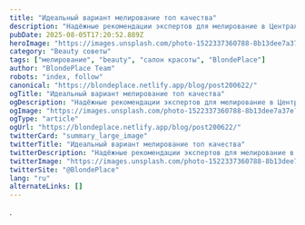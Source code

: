 ```yaml
---
title: "Идеальный вариант мелирование топ качества"
description: "Надёжные рекомендации экспертов для мелирование в Центральном районе. Подробный анализ всех нюансов и особенностей. Сделайте правильный выбор с помощью наших экс..."
pubDate: 2025-08-05T17:20:52.889Z
heroImage: "https://images.unsplash.com/photo-1522337360788-8b13dee7a37e?q=80&w=800&auto=format&fit=crop"
category: "Beauty советы"
tags: ["мелирование", "beauty", "салон красоты", "BlondePlace"]
author: "BlondePlace Team"
robots: "index, follow"
canonical: "https://blondeplace.netlify.app/blog/post200622/"
ogTitle: "Идеальный вариант мелирование топ качества"
ogDescription: "Надёжные рекомендации экспертов для мелирование в Центральном районе. Подробный анализ всех нюансов и особенностей. Сделайте правильный выбор с помощью наших экс..."
ogImage: "https://images.unsplash.com/photo-1522337360788-8b13dee7a37e?q=80&w=800&auto=format&fit=crop"
ogType: "article"
ogUrl: "https://blondeplace.netlify.app/blog/post200622/"
twitterCard: "summary_large_image"
twitterTitle: "Идеальный вариант мелирование топ качества"
twitterDescription: "Надёжные рекомендации экспертов для мелирование в Центральном районе. Подробный анализ всех нюансов и особенностей. Сделайте правильный выбор с помощью наших экс..."
twitterImage: "https://images.unsplash.com/photo-1522337360788-8b13dee7a37e?q=80&w=800&auto=format&fit=crop"
twitterSite: "@BlondePlace"
lang: "ru"
alternateLinks: []
---
```


<script type="application/ld+json">
{
  "@context": "https://schema.org",
  "@type": "HowTo",
  "name": "Идеальный вариант мелирование топ качества",
  "description": "Надёжные рекомендации экспертов для мелирование в Центральном районе. Подробный анализ всех нюансов и особенностей. Сделайте правильный выбор с помощью наших экс...",
  "image": {
    "@type": "ImageObject",
    "url": "https://images.unsplash.com/photo-1522337360788-8b13dee7a37e?q=80&w=800&auto=format&fit=crop"
  },
  "aggregateRating": {
    "@type": "AggregateRating",
    "ratingValue": "4.8",
    "reviewCount": 432,
    "bestRating": "5",
    "worstRating": "1"
  },
  "publisher": {
    "@type": "Organization",
    "name": "BlondePlace Beauty Blog",
    "logo": {
      "@type": "ImageObject",
      "url": "https://blondeplace.netlify.app/favicon.svg"
    }
  },
  "datePublished": "2025-08-05T17:20:52.889Z",
  "dateModified": "2025-08-05T17:20:52.889Z",
  "author": {
    "@type": "Person",
    "name": "Эксперт BlondePlace"
  },
  "mainEntityOfPage": {
    "@type": "WebPage",
    "@id": "https://blondeplace.netlify.app/blog/post200622/"
  }
}
</script>

.